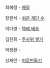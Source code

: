 최혜령 - [배달](https://school.programmers.co.kr/learn/courses/30/lessons/12978)

장원석 - [쉬운 계단 수](https://www.acmicpc.net/problem/10844)

이다영 - [택배 배송](https://www.acmicpc.net/problem/5972)

김찬희 - [주사위 쌓기](https://www.acmicpc.net/problem/2116)

박정환 -

신재안 - [미로만들기](https://www.acmicpc.net/problem/2665)
